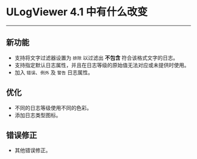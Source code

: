 ﻿# ULogViewer 4.1 中有什么改变
 ---

## 新功能
+ 支持将文字过滤器设置为 ```排除``` 以过滤出 **不包含** 符合该格式文字的日志。
+ 支持指定默认日志属性，并且在日志等级的原始值无法对应或未提供时使用。
+ 加入 ```错误```、```例外``` 及 ```警告``` 日志属性。

## 优化
+ 不同的日志等级使用不同的色彩。
+ 添加日志类型图标。

## 错误修正
+ 其他错误修正。